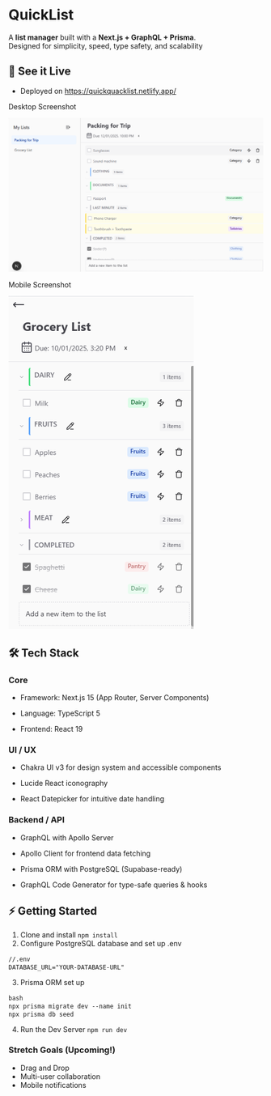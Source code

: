 # QuickList

A  **list manager** built with a **Next.js + GraphQL + Prisma**.  
Designed for simplicity, speed, type safety, and scalability
## 📸 See it Live
- Deployed on https://quickquacklist.netlify.app/

Desktop Screenshot

![Desktop-screenshot](./docs/web-screenshot.png)

Mobile Screenshot 

![Mobile-screenshot](./docs/mobile-screenshot.png)

## 🛠 Tech Stack
### Core

- Framework: Next.js 15
 (App Router, Server Components)

- Language: TypeScript 5

- Frontend: React 19

### UI / UX

- Chakra UI v3
 for design system and accessible components

- Lucide React iconography

- React Datepicker
 for intuitive date handling



### Backend / API

- GraphQL
 with Apollo Server

- Apollo Client
 for frontend data fetching

- Prisma ORM
 with PostgreSQL (Supabase-ready)

- GraphQL Code Generator
 for type-safe queries & hooks

## ⚡ Getting Started
1. Clone and install `npm install`
2. Configure PostgreSQL database and set up .env

```
//.env
DATABASE_URL="YOUR-DATABASE-URL"
```
3. Prisma ORM set up
```
bash
npx prisma migrate dev --name init
npx prisma db seed
```
4. Run the Dev Server ```npm run dev```

### Stretch Goals (Upcoming!)
- Drag and Drop
- Multi-user collaboration
- Mobile notifications
